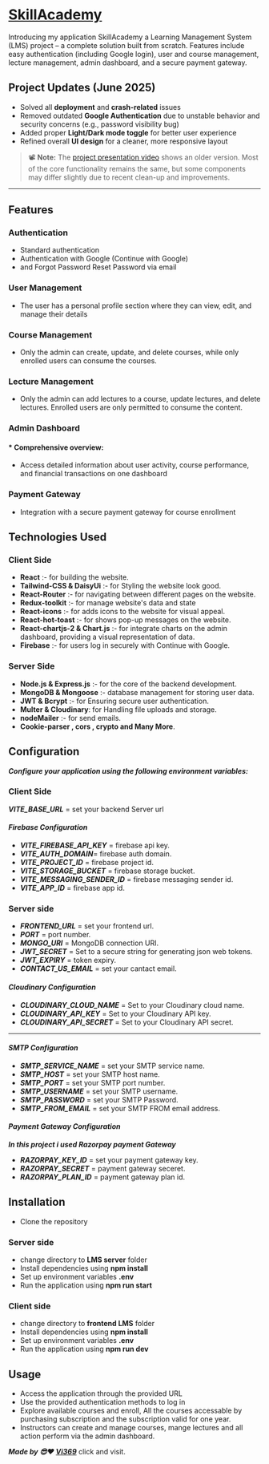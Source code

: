 ﻿# [SkillAcademy](https://skill-academy-blue.vercel.app/)

Introducing my application SkillAcademy a Learning Management System (LMS) project – a complete solution built from scratch. Features include easy authentication (including Google login), user and course management, lecture management, admin dashboard, and a secure payment gateway.

##  Project Updates (June 2025)
-  Solved all **deployment** and **crash-related** issues
-  Removed outdated **Google Authentication** due to unstable behavior and security concerns (e.g., password visibility bug)
-  Added proper **Light/Dark mode toggle** for better user experience
-  Refined overall **UI design** for a cleaner, more responsive layout

> 📽️ **Note:** The [project presentation video](https://www.linkedin.com/posts/vikas-singh-varma-9b001a231_skillacademy-javascript-react-activity-7183393033516703744-9j0z?utm_source=share&utm_medium=member_desktop) shows an older version. Most of the core functionality remains the same, but some components may differ slightly due to recent clean-up and improvements.

---

## Features
### Authentication 
* Standard authentication
* Authentication with Google (Continue with Google)
* and Forgot Password Reset Password via email

### User Management
* The user has a personal profile section where they can view, edit, and manage their details

### Course Management
* Only the admin can create, update, and delete courses, while only enrolled users can consume the courses.

### Lecture Management
* Only the admin can add lectures to a course, update lectures, and delete lectures. Enrolled users are only permitted to consume the content.

### Admin Dashboard
#### * Comprehensive overview:
* Access detailed information about user activity, course performance, and financial transactions on one dashboard

### Payment Gateway
* Integration with a secure payment gateway for course enrollment

## Technologies Used

### Client Side 
* **React** :- for building the website.
* **Tailwind-CSS & DaisyUi** :- for Styling the website look good.
* **React-Router** :- for navigating between different pages on the website.
* **Redux-toolkit** :- for manage website's data and state
* **React-icons** :- for adds icons to the website for visual appeal.
* **React-hot-toast** :- for shows pop-up messages on the website.
* **React-chartjs-2 & Chart.js** :- for integrate charts on the admin dashboard, providing a visual representation of data.
* **Firebase** :- for users log in securely with Continue with Google.

### Server Side
* **Node.js & Express.js** :- for the core of the backend development.
* **MongoDB & Mongoose** :- database management for storing user data. 
* **JWT & Bcrypt** :- for Ensuring secure user authentication.
* **Multer & Cloudinary**: for Handling file uploads and storage. 
* **nodeMailer** :- for send emails.
* **Cookie-parser , cors , crypto and Many More**.

## Configuration 
***Configure your application using the following environment variables:***

### Client Side
***VITE_BASE_URL*** = set your backend Server url

#### ***Firebase Configuration***
* ***VITE_FIREBASE_API_KEY*** = firebase api key.
* ***VITE_AUTH_DOMAIN***= firebase auth domain.
* ***VITE_PROJECT_ID*** = firebase project id.
* ***VITE_STORAGE_BUCKET*** = firebase storage bucket. 
* ***VITE_MESSAGING_SENDER_ID*** = firebase messaging sender id.
* ***VITE_APP_ID*** = firebase app id.

### Server side 
* ***FRONTEND_URL*** = set your frontend url.
* ***PORT*** = port number.
* ***MONGO_URI*** = MongoDB connection URI.
* ***JWT_SECRET*** =  Set to a secure string for generating json web tokens.
* ***JWT_EXPIRY*** = token expiry.
* ***CONTACT_US_EMAIL*** = set  your cantact email.

####  ***Cloudinary Configuration***

* ***CLOUDINARY_CLOUD_NAME*** = Set to your Cloudinary cloud name.
* ***CLOUDINARY_API_KEY*** = Set to your Cloudinary API key.
* ***CLOUDINARY_API_SECRET*** = Set to your Cloudinary API secret.
* ***
####  ***SMTP Configuration***
* ***SMTP_SERVICE_NAME*** = set your SMTP service name.
* ***SMTP_HOST*** = set your SMTP host name.
* ***SMTP_PORT*** = set your SMTP port number.
* ***SMTP_USERNAME*** = set your SMTP username.
* ***SMTP_PASSWORD*** = set your SMTP Password.
* ***SMTP_FROM_EMAIL*** = set your SMTP FROM email address.

####  ***Payment Gateway Configuration***
***In this project i used Razorpay payment Gateway***
* ***RAZORPAY_KEY_ID*** = set your payment gateway key.
* ***RAZORPAY_SECRET*** = payment gateway seceret.
* ***RAZORPAY_PLAN_ID*** = payment gateway plan id.


## Installation
* Clone the repository 
### Server side 
* change directory to **LMS server** folder
* Install dependencies using **npm install**
* Set up environment variables **.env**
* Run the application using **npm run start** 
### Client side
* change directory to **frontend LMS** folder
* Install dependencies using **npm install**
* Set up environment variables **.env**
* Run the application using **npm run dev** 

## Usage

* Access the application through the provided URL
* Use the provided authentication methods to log in
* Explore available courses and enroll, All the courses accessable by purchasing subscription and the subscription valid for one year.
* Instructors can create and manage courses, mange lectures and all action perform via the admin dashboard.




***Made by 😎❤️ [Vi369](https://www.linkedin.com/in/vikas-singh-varma-9b001a231/)*** click and visit.


